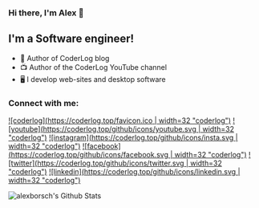 ### Hi there, I'm Alex 👋

## I'm a Software engineer!
- 📝 Author of CoderLog blog
- 📺 Author of the CoderLog YouTube channel
- 🖥️ I develop web-sites and desktop software

### Connect with me:

[![coderlog](https://coderlog.top/favicon.ico | width=32 "coderlog")](https://coderlog.top/ "coderlog")
[![youtube](https://coderlog.top/github/icons/youtube.svg | width=32 "coderlog")](https://www.youtube.com/channel/UCQFJjX4FFGp4zLWo1R-viKQ "coderlog")
[![instagram](https://coderlog.top/github/icons/insta.svg | width=32 "coderlog")](https://www.instagram.com/alexborsch "instagram")
[![facebook](https://coderlog.top/github/icons/facebook.svg | width=32 "coderlog")](https://www.facebook.com/alexborschdeveloper "facebook")
[![twitter](https://coderlog.top/github/icons/twitter.svg | width=32 "coderlog")](https://twitter.com/borsch_alex "twitter")
[![linkedin](https://coderlog.top/github/icons/linkedin.svg | width=32 "coderlog")](https://www.linkedin.com/in/alexander-borshch-9a5b38189 "linkedin")


<img align="left" alt="alexborsch's Github Stats" src="https://github-readme-stats.alexborsch.vercel.app/api?username=alexborsch&show_icons=true&hide_border=true" />
